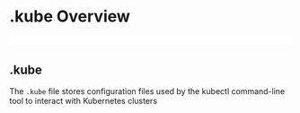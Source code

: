 # .kube Overview

![](https://github.com/JonmarCorpuz/LetsLearn/blob/main/Assets/Whitespace.png)

## .kube

The `.kube` file stores configuration files used by the kubectl command-line tool to interact with Kubernetes clusters
